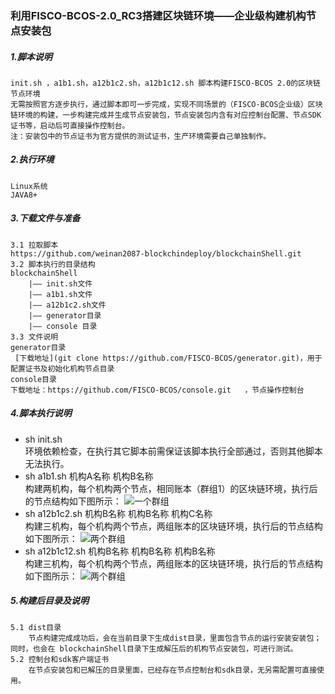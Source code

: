 ### 利用FISCO-BCOS-2.0_RC3搭建区块链环境——企业级构建机构节点安装包

##### 1.脚本说明
    init.sh ，a1b1.sh，a12b1c2.sh，a12b1c12.sh 脚本构建FISCO-BCOS 2.0的区块链节点环境
    无需按照官方逐步执行，通过脚本即可一步完成，实现不同场景的（FISCO-BCOS企业级）区块链环境的构建，一步构建完成并生成节点安装包，节点安装包内含有对应控制台配置、节点SDK证书等，启动后可直接操作控制台。
    注：安装包中的节点证书为官方提供的测试证书，生产环境需要自己单独制作。
##### 2.执行环境
    Linux系统
    JAVA8+
##### 3.下载文件与准备
    3.1 拉取脚本
    https://github.com/weinan2087-blockchindeploy/blockchainShell.git
    3.2 脚本执行的目录结构
    blockchainShell
        |—— init.sh文件
        |—— a1b1.sh文件
        |—— a12b1c2.sh文件
        |—— generator目录
        |—— console 目录
    3.3 文件说明
    generator目录
     [下载地址](git clone https://github.com/FISCO-BCOS/generator.git)，用于配置证书及初始化机构节点目录
    console目录
    下载地址：https://github.com/FISCO-BCOS/console.git   ，节点操作控制台

##### 4.脚本执行说明
* sh init.sh  
环境依赖检查，在执行其它脚本前需保证该脚本执行全部通过，否则其他脚本无法执行。
* sh a1b1.sh    机构A名称  机构B名称
<br>构建两机构，每个机构两个节点，相同账本（群组1）的区块链环境，执行后的节点结构如下图所示：
![一个群组](https://fisco-bcos-documentation.readthedocs.io/zh_CN/latest/_images/tutorial_step_1.png)
* sh a12b1c2.sh    机构B名称   机构B名称  机构C名称
<br>构建三机构，每个机构两个节点，两组账本的区块链环境，执行后的节点结构如下图所示：
![两个群组](https://fisco-bcos-documentation.readthedocs.io/zh_CN/latest/_images/tutorial_step_2.png)
* sh a12b1c12.sh    机构B名称  机构B名称  机构B名称
<br>构建三机构，每个机构两个节点，两组账本的区块链环境，执行后的节点结构如下图所示：
![两个群组](https://fisco-bcos-documentation.readthedocs.io/zh_CN/latest/_images/tutorial_step_3.png)
##### 5.构建后目录及说明
    5.1 dist目录 
        节点构建完成成功后，会在当前目录下生成dist目录，里面包含节点的运行安装安装包；同时，也会在 blockchainShell目录下生成解压后的机构节点安装包，可进行测试。
    5.2 控制台和sdk客户端证书
        在节点安装包和已解压的目录里面，已经存在节点控制台和sdk目录，无另需配置可直接使用。
